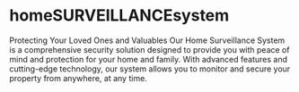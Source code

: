 # homeSURVEILLANCEsystem
Protecting Your Loved Ones and Valuables  Our Home Surveillance System is a comprehensive security solution designed to provide you with peace of mind and protection for your home and family. With advanced features and cutting-edge technology, our system allows you to monitor and secure your property from anywhere, at any time.
